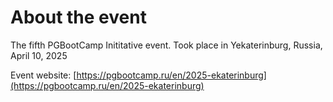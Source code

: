 # About the event
The fifth PGBootCamp Inititative event.
Took place in Yekaterinburg, Russia, April 10, 2025

Event website: [https://pgbootcamp.ru/en/2025-ekaterinburg](https://pgbootcamp.ru/en/2025-ekaterinburg)

